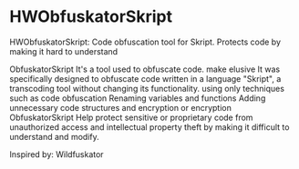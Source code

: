 # HWObfuskatorSkript
HWObfuskatorSkript: Code obfuscation tool for Skript. Protects code by making it hard to understand

ObfuskatorSkript It's a tool used to obfuscate code. make elusive It was specifically designed to obfuscate code written in a language "Skript", a transcoding tool without changing its functionality. using only techniques such as code obfuscation Renaming variables and functions Adding unnecessary code structures and encryption or encryption ObfuskatorSkript Help protect sensitive or proprietary code from unauthorized access and intellectual property theft by making it difficult to understand and modify.

Inspired by: Wildfuskator
